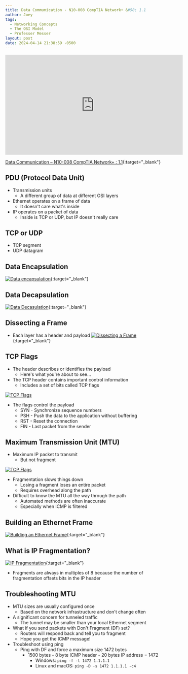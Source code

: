 ```yaml
---
title: Data Communication - N10-008 CompTIA Network+ &#58; 1.1
author: Joey
tags:
  - Networking Concepts
  - The OSI Model
  - Professer Messer 
layout: post
date: 2024-04-14 21:38:59 -0500
---
```


<div class="container">
    <iframe class="responsive-iframe" width="560" height="315" src="https://www.youtube.com/embed/jKjVTPpcZT0?si=Jpcq9tuH_KBtIcaA" title="YouTube video player" frameborder="0" allow="accelerometer; autoplay; clipboard-write; encrypted-media; gyroscope; picture-in-picture; web-share" referrerpolicy="strict-origin-when-cross-origin" allowfullscreen></iframe>
</div>

[Data Communication – N10-008 CompTIA Network+ : 1.1](https://www.professormesser.com/network-plus/n10-008/n10-008-video/data-communication/){:target="_blank"}

## PDU (Protocol Data Unit)

- Transmission units
    - A different group of data at different OSI layers
- Ethernet operates on a frame of data
    - It doesn't care what's inside    
- IP operates on a packet of data
    - Inside is TCP or UDP, but IP doesn't really care

## TCP or UDP
- TCP segment
- UDP datagram

## Data Encapsulation
[![Data encapsulation]({{site.baseurl}}/img/osi-encap.gif)](https://www.firewall.cx/images/stories/osi-encap.gif){:target="_blank"}

## Data Decapsulation
[![Data Decasulation]({{site.baseurl}}/img/osi-decap.gif)](https://www.firewall.cx/images/stories/osi-encap-decap-2.gif){:target="_blank"}

## Dissecting a Frame
 - Each layer has a header and payload
[![Dissecting a Frame]({{site.baseurl}}/img/dissecting_a_frame.png)](https://youtu.be/jKjVTPpcZT0?si=r5nqWxfWKd4AoBBF&t=230){:target="_blank"}

## TCP Flags
- The header describes or identifies the payload
    - Here's what you're about to see...
- The TCP header contains important control information
    - Includes a set of bits called TCP flags

[![TCP Flags]({{site.baseurl}}/img/TCP_flags.png)]({{site.baseurl}}/img/TCP_flags.png)

- The flags control the payload
    - SYN - Synchronize sequence numbers
    - PSH - Push the data to the application without buffering
    - RST - Reset the connection
    - FIN - Last packet from the sender

## Maximum Transmission Unit (MTU)
- Maximum IP packet to transmit
    - But not fragment

[![TCP Flags]({{site.baseurl}}/img/mtu.png)]({{site.baseurl}}/img/mtu.png)

- Fragmentation slows things down
    - Losing a fragment loses an entire packet
    - Requires overhead along the path
- Difficult to know the MTU all the way through the path
    - Automated methods are often inaccurate
    - Especially when ICMP is filtered

## Building an Ethernet Frame
[![Building an Ethernet Frame]({{site.baseurl}}/img/building_an_ethernet_frame.jpg)](https://img1.daumcdn.net/thumb/R800x0/?scode=mtistory2&fname=https%3A%2F%2Ft1.daumcdn.net%2Fcfile%2Ftistory%2F9996AB4B5C17508B16){:target="_blank"}

## What is IP Fragmentation?

[![IP Fragmentation]({{site.baseurl}}/img/ip_fragmentation.png)](https://upload.wikimedia.org/wikipedia/commons/c/cd/PDU_Fragmentation-en.png){:target="_blank"}

- Fragments are always in multiples of 8 because the number of fragmentation offsets bits in the IP header

## Troubleshooting MTU
- MTU sizes are usually configured once
    - Based on the network infrastructure and don't change often
- A significant concern for tunneled traffic
    - The tunnel may be smaller than your local Ethernet segment
- What if you send packets with Don't Fragment (DF) set?
    - Routers will respond back and tell you to fragment
    - Hope you get the ICMP message!
- Troubleshoot using ping
    - Ping with DF and force a maximum size 1472 bytes 
        - 1500 bytes - 8 byte ICMP header - 20 bytes IP address = 1472
            - Windows: `ping -f -l 1472 1.1.1.1`
            - Linux and macOS: `ping -D -s 1472 1.1.1.1 -c4`